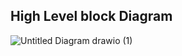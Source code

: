 ## High Level block Diagram


![Untitled Diagram drawio (1)](https://user-images.githubusercontent.com/79265271/162970932-8386d502-e2cd-4715-99d9-449651f16b8a.png)

